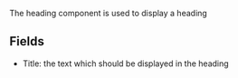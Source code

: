 The heading component is used to display a heading

## Fields
* Title: the text which should be displayed in the heading